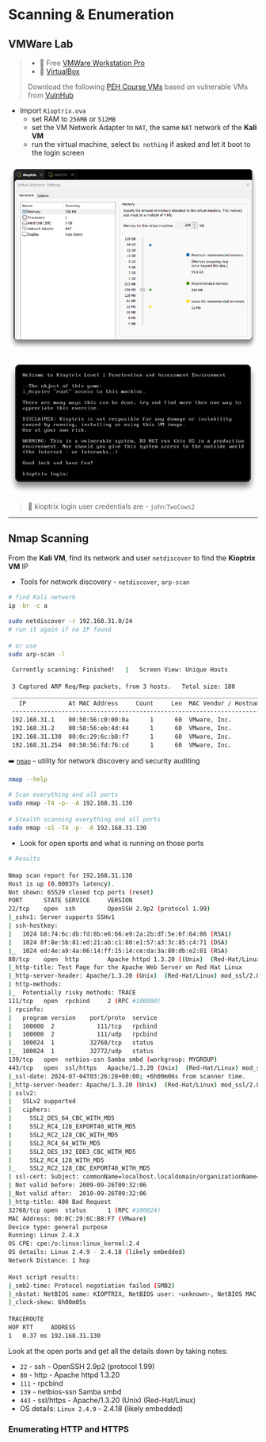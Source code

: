 # Scanning & Enumeration

## VMWare Lab

> - 🔗 Free [VMWare Workstation Pro](https://blogs.vmware.com/workstation/2024/05/vmware-workstation-pro-now-available-free-for-personal-use.html)
> - 🔗 [VirtualBox](https://www.virtualbox.org/)
>
> Download the following [PEH Course VMs](https://drive.google.com/drive/folders/1z923e0icfJADbhgS0Qfaxuez-GJTWvjt) based on vulnerable VMs from [VulnHub](https://www.vulnhub.com/)

- Import `Kioptrix.ova`
  - set RAM to `256MB` or `512MB` 
  - set the VM Network Adapter to `NAT`, the same `NAT` network of the **Kali VM**
  - run the virtual machine, select `Do nothing` if asked and let it boot to the login screen

![](.gitbook/assets/2024-07-03_23-06-45_573.png)

![Kioptrix Level 1](.gitbook/assets/2024-07-03_23-10-03_575.png)

> 📌 kioptrix login user credentials are - `john`:`TwoCows2`

---

## Nmap Scanning

From the **Kali VM**, find its network and user `netdiscover` to find the **Kioptrix VM** IP

- Tools for network discovery - `netdiscover`, `arp-scan`

```bash
# find Kali network
ip -br -c a
```

```bash
sudo netdiscover -r 192.168.31.0/24
# run it again if no IP found

# or use
sudo arp-scan -l
```

```bash
 Currently scanning: Finished!   |   Screen View: Unique Hosts

 3 Captured ARP Req/Rep packets, from 3 hosts.   Total size: 180
 _________________________________________________________________________
   IP            At MAC Address     Count     Len  MAC Vendor / Hostname  
 -------------------------------------------------------------------------
 192.168.31.1    00:50:56:c0:00:0a      1      60  VMware, Inc.
 192.168.31.2    00:50:56:eb:4d:44      1      60  VMware, Inc.
 192.168.31.130  00:0c:29:6c:b8:f7      1      60  VMware, Inc.
 192.168.31.254  00:50:56:fd:76:cd      1      60  VMware, Inc.
```

➡️ [`nmap`](https://nmap.org/) - utility for network discovery and security auditing

```bash
nmap --help
```

```bash
# Scan everything and all ports
sudo nmap -T4 -p- -A 192.168.31.130

# Stealth scanning everything and all ports
sudo nmap -sS -T4 -p- -A 192.168.31.130
```

- Look for open sports and what is running on those ports

```bash
# Results

Nmap scan report for 192.168.31.130
Host is up (0.00037s latency).
Not shown: 65529 closed tcp ports (reset)
PORT      STATE SERVICE     VERSION
22/tcp    open  ssh         OpenSSH 2.9p2 (protocol 1.99)
|_sshv1: Server supports SSHv1
| ssh-hostkey: 
|   1024 b8:74:6c:db:fd:8b:e6:66:e9:2a:2b:df:5e:6f:64:86 (RSA1)
|   1024 8f:8e:5b:81:ed:21:ab:c1:80:e1:57:a3:3c:85:c4:71 (DSA)
|_  1024 ed:4e:a9:4a:06:14:ff:15:14:ce:da:3a:80:db:e2:81 (RSA)
80/tcp    open  http        Apache httpd 1.3.20 ((Unix)  (Red-Hat/Linux) mod_ssl/2.8.4 OpenSSL/0.9.6b)
|_http-title: Test Page for the Apache Web Server on Red Hat Linux
|_http-server-header: Apache/1.3.20 (Unix)  (Red-Hat/Linux) mod_ssl/2.8.4 OpenSSL/0.9.6b
| http-methods: 
|_  Potentially risky methods: TRACE
111/tcp   open  rpcbind     2 (RPC #100000)
| rpcinfo: 
|   program version    port/proto  service
|   100000  2            111/tcp   rpcbind
|   100000  2            111/udp   rpcbind
|   100024  1          32768/tcp   status
|_  100024  1          32772/udp   status
139/tcp   open  netbios-ssn Samba smbd (workgroup: MYGROUP)
443/tcp   open  ssl/https   Apache/1.3.20 (Unix)  (Red-Hat/Linux) mod_ssl/2.8.4 OpenSSL/0.9.6b
|_ssl-date: 2024-07-04T03:26:28+00:00; +6h00m06s from scanner time.
|_http-server-header: Apache/1.3.20 (Unix)  (Red-Hat/Linux) mod_ssl/2.8.4 OpenSSL/0.9.6b
| sslv2: 
|   SSLv2 supported
|   ciphers: 
|     SSL2_DES_64_CBC_WITH_MD5
|     SSL2_RC4_128_EXPORT40_WITH_MD5
|     SSL2_RC2_128_CBC_WITH_MD5
|     SSL2_RC4_64_WITH_MD5
|     SSL2_DES_192_EDE3_CBC_WITH_MD5
|     SSL2_RC4_128_WITH_MD5
|_    SSL2_RC2_128_CBC_EXPORT40_WITH_MD5
| ssl-cert: Subject: commonName=localhost.localdomain/organizationName=SomeOrganization/stateOrProvinceName=SomeState/countryName=--
| Not valid before: 2009-09-26T09:32:06
|_Not valid after:  2010-09-26T09:32:06
|_http-title: 400 Bad Request
32768/tcp open  status      1 (RPC #100024)
MAC Address: 00:0C:29:6C:B8:F7 (VMware)
Device type: general purpose
Running: Linux 2.4.X
OS CPE: cpe:/o:linux:linux_kernel:2.4
OS details: Linux 2.4.9 - 2.4.18 (likely embedded)
Network Distance: 1 hop

Host script results:
|_smb2-time: Protocol negotiation failed (SMB2)
|_nbstat: NetBIOS name: KIOPTRIX, NetBIOS user: <unknown>, NetBIOS MAC: <unknown> (unknown)
|_clock-skew: 6h00m05s

TRACEROUTE
HOP RTT     ADDRESS
1   0.37 ms 192.168.31.130
```

Look at the open ports and get all the details down by taking notes:

- `22` - ssh - OpenSSH 2.9p2 (protocol 1.99)
- `80` - http - Apache httpd 1.3.20
- `111` - rpcbind
- `139` - netbios-ssn Samba smbd
- `443` - ssl/https - Apache/1.3.20 (Unix) (Red-Hat/Linux)
- OS details: `Linux 2.4.9` - 2.4.18 (likely embedded)

### Enumerating HTTP and HTTPS


